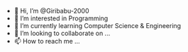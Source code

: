 - 👋 Hi, I’m @Giribabu-2000
- 👀 I’m interested in Programming
- 🌱 I’m currently learning Computer Science & Engineering
- 💞️ I’m looking to collaborate on ...
- 📫 How to reach me ...

<!---
Giribabu-2000/Giribabu-2000 is a ✨ special ✨ repository because its `README.md` (this file) appears on your GitHub profile.
You can click the Preview link to take a look at your changes.
--->
